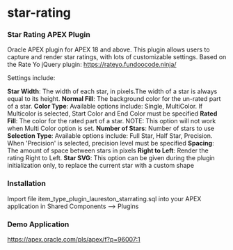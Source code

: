 # star-rating

### Star Rating APEX Plugin

Oracle APEX plugin for APEX 18 and above. This plugin allows users to capture and render star ratings, with lots of customizable settings. Based on the Rate Yo jQuery plugin: https://rateyo.fundoocode.ninja/

Settings include:

**Star Width**: The width of each star, in pixels.The width of a star is always equal to its height.
**Normal Fill**: The background color for the un-rated part of a star.
**Color Type**: Available options include: Single, MultiColor. If Multicolor is selected, Start Color and End Color must be specified
**Rated Fill**: The color for the rated part of a star. NOTE: This option will not work when Multi Color option is set.
**Number of Stars**: Number of stars to use
**Selection Type**: Available options include: Full Star, Half Star, Precision. When 'Precision' is selected, precision level must be specified
**Spacing**: The amount of space between stars in pixels
**Right to Left**: Render the rating Right to Left.
**Star SVG**: This option can be given during the plugin initialization only, to replace the current star with a custom shape

### Installation

Import file item_type_plugin_laureston_starrating.sql into your APEX application in Shared Components --> Plugins

### Demo Application

https://apex.oracle.com/pls/apex/f?p=96007:1


